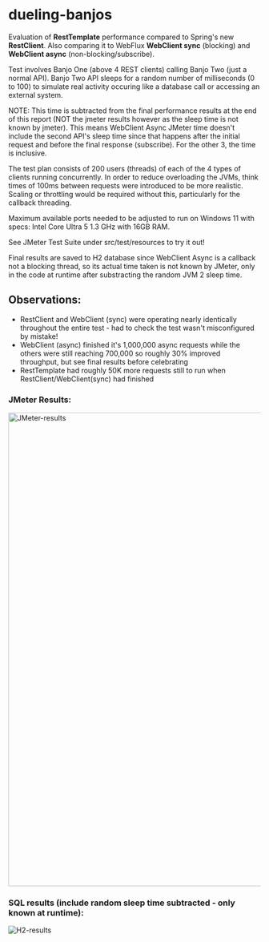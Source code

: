 # dueling-banjos

Evaluation of **RestTemplate** performance compared to Spring's new **RestClient**.  Also comparing it to WebFlux **WebClient sync** (blocking) and **WebClient async** (non-blocking/subscribe).

Test involves Banjo One (above 4 REST clients) calling Banjo Two (just a normal API).  Banjo Two API sleeps for a random number of milliseconds (0 to 100) to simulate real activity occuring like a database call or accessing an external system.  

NOTE: This time is subtracted from the final performance results at the end of this report (NOT the jmeter results however as the sleep time is not known by jmeter).  This means WebClient Async JMeter time doesn't include the second API's sleep time since that happens after the initial request and before the final response (subscribe).  For the other 3, the time is inclusive.

The test plan consists of 200 users (threads) of each of the 4 types of clients running concurrently.  In order to reduce overloading the JVMs, think times of 100ms between requests were introduced to be more realistic.  Scaling or throttling would be required without this, particularly for the callback threading.

Maximum available ports needed to be adjusted to run on Windows 11 with specs: Intel Core Ultra 5 1.3 GHz with 16GB RAM.

See JMeter Test Suite under src/test/resources to try it out!

Final results are saved to H2 database since WebClient Async is a callback not a blocking thread, so its actual time taken is not known by JMeter, only in the code at runtime after substracting the random JVM 2 sleep time.

## Observations:

- RestClient and WebClient (sync) were operating nearly identically throughout the entire test - had to check the test wasn't misconfigured by mistake!
- WebClient (async) finished it's 1,000,000 async requests while the others were still reaching 700,000 so roughly 30% improved throughput, but see final results before celebrating
- RestTemplate had roughly 50K more requests still to run when RestClient/WebClient(sync) had finished

### JMeter Results:

<img width="946" alt="JMeter-results" src="https://github.com/user-attachments/assets/d2380517-b2a3-4b3d-b7fb-8735149e6879" />


### SQL results (include random sleep time subtracted - only known at runtime):

<img alt="H2-results" src="https://github.com/user-attachments/assets/a04554a1-6788-4000-b4ce-ed6272e1c0b1" />
